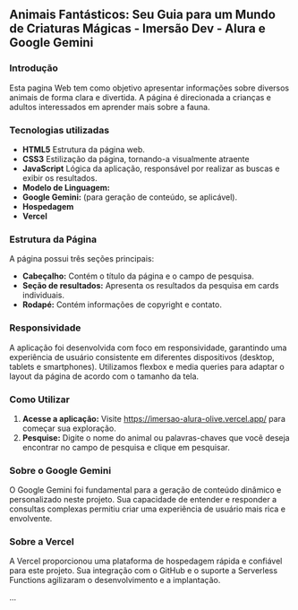 ## Animais Fantásticos: Seu Guia para um Mundo de Criaturas Mágicas - Imersão Dev - Alura e Google Gemini

### Introdução
Esta pagina Web tem como objetivo apresentar informações sobre diversos animais de forma clara e divertida. A página é direcionada a crianças e adultos interessados em aprender mais sobre a fauna.

### Tecnologias utilizadas
* **HTML5** Estrutura da página web.
* **CSS3** Estilização da página, tornando-a visualmente atraente
* **JavaScript** Lógica da aplicação, responsável por realizar as buscas e exibir os resultados.
* **Modelo de Linguagem:** 
* **Google Gemini:** (para geração de conteúdo, se aplicável).
* **Hospedagem** 
* **Vercel**

### Estrutura da Página
A página possui três seções principais:
* **Cabeçalho:** Contém o título da página e o campo de pesquisa.
* **Seção de resultados:** Apresenta os resultados da pesquisa em cards individuais.
* **Rodapé:** Contém informações de copyright e contato.

### Responsividade
A aplicação foi desenvolvida com foco em responsividade, garantindo uma experiência de usuário consistente em diferentes dispositivos (desktop, tablets e smartphones). Utilizamos flexbox e media queries para adaptar o layout da página de acordo com o tamanho da tela.

### Como Utilizar
1. **Acesse a aplicação:** Visite https://imersao-alura-olive.vercel.app/ para começar sua exploração.
2. **Pesquise:** Digite o nome do animal ou palavras-chaves que você deseja encontrar no campo de pesquisa e clique em pesquisar.

### Sobre o Google Gemini
O Google Gemini foi fundamental para a geração de conteúdo dinâmico e personalizado neste projeto. Sua capacidade de entender e responder a consultas complexas permitiu criar uma experiência de usuário mais rica e envolvente.

### Sobre a Vercel
A Vercel proporcionou uma plataforma de hospedagem rápida e confiável para este projeto. Sua integração com o GitHub e o suporte a Serverless Functions agilizaram o desenvolvimento e a implantação.

...

